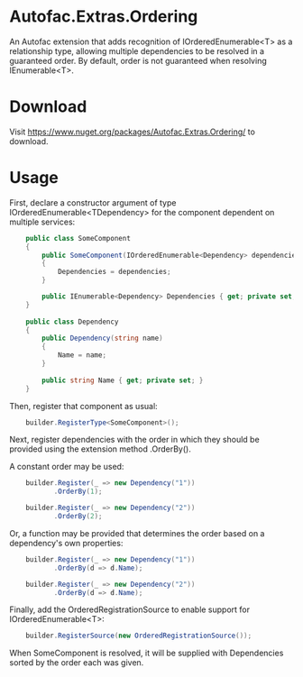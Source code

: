 Autofac.Extras.Ordering
=======================
An Autofac extension that adds recognition of IOrderedEnumerable&lt;T&gt; as a relationship type, allowing multiple dependencies to be resolved in a guaranteed order. 
By default, order is not guaranteed when resolving IEnumerable&lt;T&gt;.

Download
========
Visit https://www.nuget.org/packages/Autofac.Extras.Ordering/ to download.

Usage
=====
First, declare a constructor argument of type IOrderedEnumerable&lt;TDependency&gt; for the component dependent on multiple services:

```C#
    public class SomeComponent
    {
        public SomeComponent(IOrderedEnumerable<Dependency> dependencies)
        {
            Dependencies = dependencies;
        }

        public IEnumerable<Dependency> Dependencies { get; private set; }
    }
    
    public class Dependency
    {
        public Dependency(string name)
        {
            Name = name;
        }
        
        public string Name { get; private set; }
    }
```

Then, register that component as usual:

```C#
    builder.RegisterType<SomeComponent>();
```

Next, register dependencies with the order in which they should be provided using the extension method .OrderBy().

A constant order may be used:
```C#
    builder.Register(_ => new Dependency("1"))
           .OrderBy(1);

    builder.Register(_ => new Dependency("2"))
           .OrderBy(2);
```

Or, a function may be provided that determines the order based on a dependency's own properties:
```C#
    builder.Register(_ => new Dependency("1"))
           .OrderBy(d => d.Name);

    builder.Register(_ => new Dependency("2"))
           .OrderBy(d => d.Name);
```

Finally, add the OrderedRegistrationSource to enable support for IOrderedEnumerable&lt;T&gt;:
```C#
    builder.RegisterSource(new OrderedRegistrationSource());
```

When SomeComponent is resolved, it will be supplied with Dependencies sorted by the order each was given.